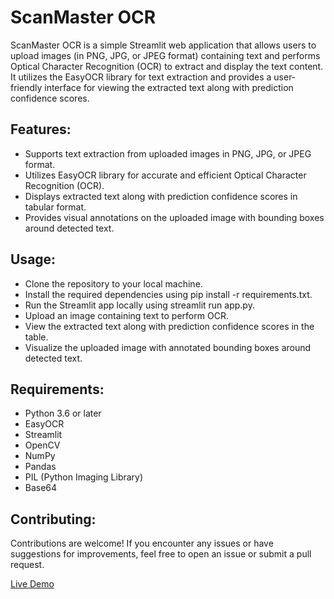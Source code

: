# ScanMaster OCR
ScanMaster OCR is a simple Streamlit web application that allows users to upload images (in PNG, JPG, or JPEG format) containing text and performs Optical Character Recognition (OCR) to extract and display the text content. It utilizes the EasyOCR library for text extraction and provides a user-friendly interface for viewing the extracted text along with prediction confidence scores.

## Features:
- Supports text extraction from uploaded images in PNG, JPG, or JPEG format.
- Utilizes EasyOCR library for accurate and efficient Optical Character Recognition (OCR).
- Displays extracted text along with prediction confidence scores in tabular format.
- Provides visual annotations on the uploaded image with bounding boxes around detected text.

## Usage:
- Clone the repository to your local machine.
- Install the required dependencies using pip install -r requirements.txt.
- Run the Streamlit app locally using streamlit run app.py.
- Upload an image containing text to perform OCR.
- View the extracted text along with prediction confidence scores in the table.
- Visualize the uploaded image with annotated bounding boxes around detected text.

## Requirements:
- Python 3.6 or later
- EasyOCR
- Streamlit
- OpenCV
- NumPy
- Pandas
- PIL (Python Imaging Library)
- Base64

## Contributing:
Contributions are welcome! If you encounter any issues or have suggestions for improvements, feel free to open an issue or submit a pull request.

[Live Demo](https://prashver-ocr.streamlit.app/)


